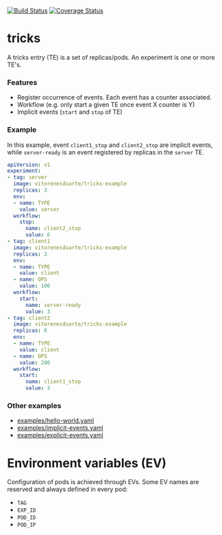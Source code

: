 [![Build Status](https://travis-ci.org/vitorenesduarte/tricks.svg?branch=master)](https://travis-ci.org/vitorenesduarte/tricks)
[![Coverage Status](https://coveralls.io/repos/github/vitorenesduarte/tricks/badge.svg?branch=master)](https://coveralls.io/github/vitorenesduarte/tricks?branch=master)

# tricks 

A tricks entry (TE) is a set of replicas/pods.
An experiment is one or more TE's.

### Features
- Register occurrence of events. Each event has a counter associated.
- Workflow (e.g. only start a given TE once event X counter is Y)
- Implicit events (`start` and `stop` of TE)

### Example

In this example, event `client1_stop` and `client2_stop`
are implicit events,
while `server-ready` is an event registered by replicas
in the `server` TE.

```yaml
apiVersion: v1
experiment:
- tag: server
  image: vitorenesduarte/tricks-example
  replicas: 3
  env:
  - name: TYPE
    value: server
  workflow:
    stop:
      name: client2_stop
      value: 6
- tag: client1
  image: vitorenesduarte/tricks-example
  replicas: 3
  env:
  - name: TYPE
    value: client
  - name: OPS
    value: 100
  workflow:
    start:
      name: server-ready
      value: 3
- tag: client2
  image: vitorenesduarte/tricks-example
  replicas: 6
  env:
  - name: TYPE
    value: client
  - name: OPS
    value: 200
  workflow:
    start:
      name: client1_stop
      value: 3
```


### Other examples

- [examples/hello-world.yaml](examples/hello-world.yaml)
- [examples/implicit-events.yaml](examples/implicit-events.yaml)
- [examples/explicit-events.yaml](examples/explicit-events.yaml)

# Environment variables (EV)

Configuration of pods is achieved through EVs.
Some EV names are reserved and always defined in every pod:
- `TAG`
- `EXP_ID`
- `POD_ID`
- `POD_IP`
